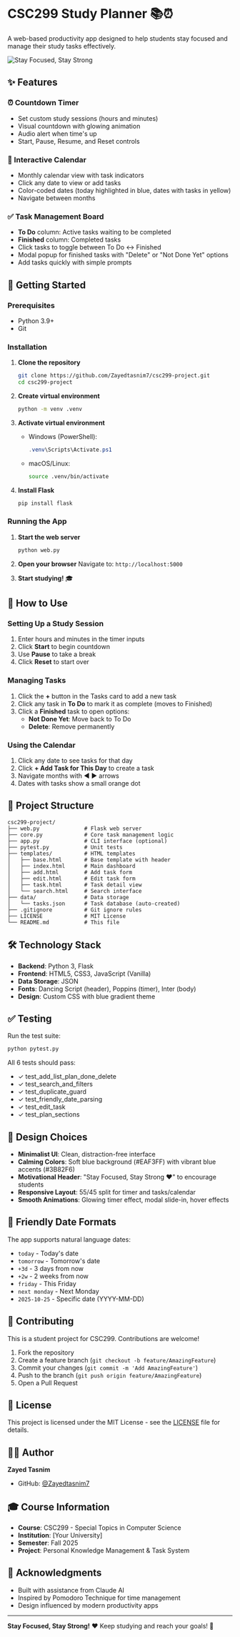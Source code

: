 # CSC299 Study Planner 📚⏰

A web-based productivity app designed to help students stay focused and manage their study tasks effectively.

![Stay Focused, Stay Strong](https://img.shields.io/badge/Stay%20Focused-Stay%20Strong-blue?style=for-the-badge)

## ✨ Features

### ⏰ Countdown Timer
- Set custom study sessions (hours and minutes)
- Visual countdown with glowing animation
- Audio alert when time's up
- Start, Pause, Resume, and Reset controls

### 📅 Interactive Calendar
- Monthly calendar view with task indicators
- Click any date to view or add tasks
- Color-coded dates (today highlighted in blue, dates with tasks in yellow)
- Navigate between months

### ✅ Task Management Board
- **To Do** column: Active tasks waiting to be completed
- **Finished** column: Completed tasks
- Click tasks to toggle between To Do ↔ Finished
- Modal popup for finished tasks with "Delete" or "Not Done Yet" options
- Add tasks quickly with simple prompts

## 🚀 Getting Started

### Prerequisites
- Python 3.9+
- Git

### Installation

1. **Clone the repository**
   ```bash
   git clone https://github.com/Zayedtasnim7/csc299-project.git
   cd csc299-project
   ```

2. **Create virtual environment**
   ```bash
   python -m venv .venv
   ```

3. **Activate virtual environment**
   - Windows (PowerShell):
     ```powershell
     .venv\Scripts\Activate.ps1
     ```
   - macOS/Linux:
     ```bash
     source .venv/bin/activate
     ```

4. **Install Flask**
   ```bash
   pip install flask
   ```

### Running the App

1. **Start the web server**
   ```bash
   python web.py
   ```

2. **Open your browser**
   Navigate to: `http://localhost:5000`

3. **Start studying!** 🎓

## 🎯 How to Use

### Setting Up a Study Session
1. Enter hours and minutes in the timer inputs
2. Click **Start** to begin countdown
3. Use **Pause** to take a break
4. Click **Reset** to start over

### Managing Tasks
1. Click the **+** button in the Tasks card to add a new task
2. Click any task in **To Do** to mark it as complete (moves to Finished)
3. Click a **Finished** task to open options:
   - **Not Done Yet**: Move back to To Do
   - **Delete**: Remove permanently

### Using the Calendar
1. Click any date to see tasks for that day
2. Click **+ Add Task for This Day** to create a task
3. Navigate months with ◀ ▶ arrows
4. Dates with tasks show a small orange dot

## 📁 Project Structure

```
csc299-project/
├── web.py              # Flask web server
├── core.py             # Core task management logic
├── app.py              # CLI interface (optional)
├── pytest.py           # Unit tests
├── templates/          # HTML templates
│   ├── base.html       # Base template with header
│   ├── index.html      # Main dashboard
│   ├── add.html        # Add task form
│   ├── edit.html       # Edit task form
│   ├── task.html       # Task detail view
│   └── search.html     # Search interface
├── data/               # Data storage
│   └── tasks.json      # Task database (auto-created)
├── .gitignore          # Git ignore rules
├── LICENSE             # MIT License
└── README.md           # This file
```

## 🛠️ Technology Stack

- **Backend**: Python 3, Flask
- **Frontend**: HTML5, CSS3, JavaScript (Vanilla)
- **Data Storage**: JSON
- **Fonts**: Dancing Script (header), Poppins (timer), Inter (body)
- **Design**: Custom CSS with blue gradient theme

## ✅ Testing

Run the test suite:
```bash
python pytest.py
```

All 6 tests should pass:
- ✓ test_add_list_plan_done_delete
- ✓ test_search_and_filters
- ✓ test_duplicate_guard
- ✓ test_friendly_date_parsing
- ✓ test_edit_task
- ✓ test_plan_sections

## 🎨 Design Choices

- **Minimalist UI**: Clean, distraction-free interface
- **Calming Colors**: Soft blue background (#EAF3FF) with vibrant blue accents (#3B82F6)
- **Motivational Header**: "Stay Focused, Stay Strong ❤️" to encourage students
- **Responsive Layout**: 55/45 split for timer and tasks/calendar
- **Smooth Animations**: Glowing timer effect, modal slide-in, hover effects

## 📝 Friendly Date Formats

The app supports natural language dates:
- `today` - Today's date
- `tomorrow` - Tomorrow's date
- `+3d` - 3 days from now
- `+2w` - 2 weeks from now
- `friday` - This Friday
- `next monday` - Next Monday
- `2025-10-25` - Specific date (YYYY-MM-DD)

## 🤝 Contributing

This is a student project for CSC299. Contributions are welcome!

1. Fork the repository
2. Create a feature branch (`git checkout -b feature/AmazingFeature`)
3. Commit your changes (`git commit -m 'Add AmazingFeature'`)
4. Push to the branch (`git push origin feature/AmazingFeature`)
5. Open a Pull Request

## 📄 License

This project is licensed under the MIT License - see the [LICENSE](LICENSE) file for details.

## 👨‍💻 Author

**Zayed Tasnim**
- GitHub: [@Zayedtasnim7](https://github.com/Zayedtasnim7)

## 🎓 Course Information

- **Course**: CSC299 - Special Topics in Computer Science
- **Institution**: [Your University]
- **Semester**: Fall 2025
- **Project**: Personal Knowledge Management & Task System

## 🙏 Acknowledgments

- Built with assistance from Claude AI
- Inspired by Pomodoro Technique for time management
- Design influenced by modern productivity apps

---

**Stay Focused, Stay Strong!** ❤️ Keep studying and reach your goals! 🎯